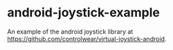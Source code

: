 # android-joystick-example
An example of the android joystick library at https://github.com/controlwear/virtual-joystick-android.
